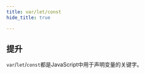 ```yaml
---
title: var/let/const
hide_title: true

---
```


## 提升

`var`/`let`/`const`都是JavaScript中用于声明变量的关键字。



